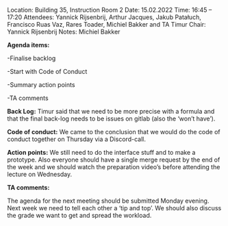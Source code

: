 Location: Building 35, Instruction Room 2
Date: 		15.02.2022
Time: 		16:45 – 17:20
Attendees: 	Yannick Rijsenbrij, Arthur Jacques, Jakub Patałuch,
                                    Francisco Ruas Vaz, Rares Toader, Michiel Bakker and TA Timur
Chair: 		Yannick Rijsenbrij
Notes:		Michiel Bakker

**Agenda items:**

-Finalise backlog

-Start with Code of Conduct

-Summary action points

-TA comments

**Back Log:**
Timur said that we need to be more precise with a formula and that the final back-log needs to be issues on gitlab (also the ‘won’t have’).

**Code of conduct:**
We came to the conclusion that we would do the code of conduct together on Thursday via a Discord-call.

**Action points:**
We still need to do the interface stuff and to make a prototype. Also everyone should have a single merge request by the end of the week and we should watch the preparation video’s before attending the lecture on Wednesday. 

**TA comments:**

The agenda for the next meeting should be submitted Monday evening. Next week we need to tell each other a ‘tip and top’. We should also discuss the grade we want to get and spread the workload. 


